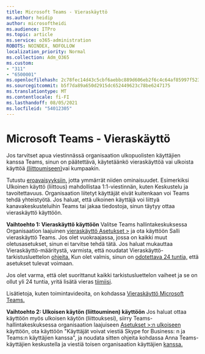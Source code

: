 ```yaml
---
title: Microsoft Teams - Vieraskäyttö
ms.author: heidip
author: microsoftheidi
ms.audience: ITPro
ms.topic: article
ms.service: o365-administration
ROBOTS: NOINDEX, NOFOLLOW
localization_priority: Normal
ms.collection: Adm_O365
ms.custom:
- "311"
- "6500001"
ms.openlocfilehash: 2c78fec14d43c5cbf6aebbc889d606eb2f6c4c64af85997f523d06872c911a0a
ms.sourcegitcommit: b5f7da89a650d2915dc652449623c78be6247175
ms.translationtype: MT
ms.contentlocale: fi-FI
ms.lasthandoff: 08/05/2021
ms.locfileid: "54012305"
---
```

# <a name="microsoft-teams---guest-access"></a>Microsoft Teams - Vieraskäyttö

Jos tarvitset apua viestinnässä organisaation ulkopuolisten käyttäjien kanssa Teams, sinun on päätettävä, käytetäänkö vieraskäyttöä vai ulkoista käyttöä [(liittoumiseen)](https://docs.microsoft.com/microsoftteams/manage-external-access#external-access-vs-guest-access)vai kumpaakin.

Tutustu [eroavaisyyksiin,](https://docs.microsoft.com/microsoftteams/manage-external-access#external-access-vs-guest-access) jotta ymmärrät niiden ominaisuudet.  Esimerkiksi Ulkoinen käyttö (liittous) mahdollistaa 1:1-viestinnän, kuten Keskustelu ja tavoitettavuus.  Organisaation liitetyt käyttäjät eivät kuitenkaan voi Teams tehdä yhteistyötä.  Jos haluat, että ulkoinen käyttäjä voi liittyä kanavakeskusteluihin Teams tai jakaa tiedostoja, sinun täytyy ottaa vieraskäyttö käyttöön.

**Vaihtoehto 1: Vieraskäyttö käyttöön** Valitse Teams hallintakeskuksessa Organisaation laajuinen [vieraskäyttö Asetukset >](https://admin.teams.microsoft.com/company-wide-settings/guest-configuration) ja ota käyttöön Salli vieraskäyttö Teams.  Jos olet vuokraajassa, jossa on kaikki muut oletusasetukset, sinun ei tarvitse tehdä tätä.  Jos haluat mukauttaa Vieraskäyttö-määritystä, varmista, että noudatat Vieraskäyttö-tarkistusluettelon [ohjeita.](https://docs.microsoft.com/microsoftteams/guest-access-checklist) Kun olet valmis, sinun on [odotettava 24 tuntia,](https://docs.microsoft.com/microsoftteams/manage-guests#guest-access-latencies) että asetukset tulevat voimaan.

Jos olet varma, että olet suorittanut kaikki tarkistusluettelon vaiheet ja se on ollut yli 24 tuntia, yritä lisätä vieras [tiimiisi](https://support.office.com/article/add-guests-to-a-team-in-teams-fccb4fa6-f864-4508-bdde-256e7384a14f#ID0EAABAAA=Desktop).

Lisätietoja, kuten toimintavideoita, on kohdassa [Vieraskäyttö Microsoft Teams.](https://docs.microsoft.com/microsoftteams/guest-access)

**Vaihtoehto 2: Ulkoisen käytön (liittouminen) käyttöön** Jos haluat ottaa käyttöön myös ulkoisen käytön (liittouksesi), siirry Teams-hallintakeskuksessa organisaation laajuiseen [Asetukset >:n ulkoiseen](https://admin.teams.microsoft.com/company-wide-settings/external-communications) käyttöön, ota käyttöön "Käyttäjät voivat viestiä Skype for Business: n ja Teams:n käyttäjien kanssa", ja noudata sitten ohjeita kohdassa Anna Teams-käyttäjien keskustella ja viestiä toisen organisaation käyttäjien [kanssa.](https://docs.microsoft.com/microsoftteams/manage-external-access#let-your-teams-users-chat-and-communicate-with-users-in-another-organization)
